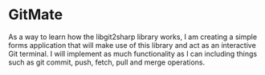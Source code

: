# GitMate
As a way to learn how the libgit2sharp library works, I am creating a simple forms application that will make use of this library and act as an interactive Git terminal. I will implement as much functionality as I can including things such as git commit, push, fetch, pull and merge operations.
